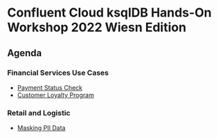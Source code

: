 # Confluent Cloud ksqlDB Hands-On Workshop 2022 Wiesn Edition


## Agenda

### Financial Services Use Cases

- [Payment Status Check](lab_finanzdaten/FinancialServices_Payment_Status_Check.md)
- [Customer Loyalty Program](lab_finanzdaten/FinancialServices_Customer_Loyalty_Program.md)

### Retail and Logistic

- [Masking PII Data](lab_logistik/masking.md)
